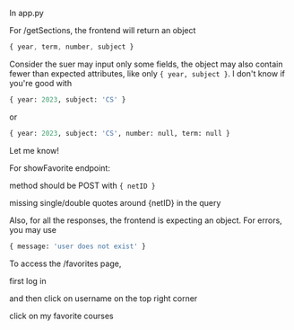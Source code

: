 In app.py

For /getSections, the frontend will return an object
```javascript
{ year, term, number, subject }
```
Consider  the suer may input only some fields, the object may also contain fewer than expected attributes, like only ```{ year, subject }```. I don't know if you're good with
```Python
{ year: 2023, subject: 'CS' }
```
or
```Python
{ year: 2023, subject: 'CS', number: null, term: null }
```
Let me know!

For showFavorite endpoint:

method should be POST with ```{ netID }```

missing single/double quotes around {netID} in the query

Also, for all the responses, the frontend is expecting an object. For errors, you may use
```python
{ message: 'user does not exist' }
```

To access the /favorites page,

first log in

and then click on username on the top right corner

click on my favorite courses